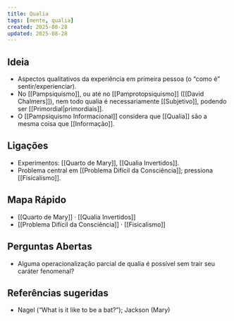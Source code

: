 ```yaml
---
title: Qualia
tags: [mente, qualia]
created: 2025-08-28
updated: 2025-08-28
---
```


## Ideia
- Aspectos qualitativos da experiência em primeira pessoa (o “como é” sentir/experienciar).
- No [[Pampsiquismo]], ou até no [[Pamprotopsiquismo]] ([[David Chalmers]]), nem todo qualia é necessariamente [[Subjetivo]], podendo ser [[Primordial|primordiais]].
- O [[Pampsiquismo Informacional]] considera que [[Qualia]] são a mesma coisa que [[Informação]].

## Ligações
- Experimentos: [[Quarto de Mary]], [[Qualia Invertidos]].
- Problema central em [[Problema Difícil da Consciência]]; pressiona [[Fisicalismo]].
## Mapa Rápido
- [[Quarto de Mary]] · [[Qualia Invertidos]]
- [[Problema Difícil da Consciência]] · [[Fisicalismo]]

## Perguntas Abertas
- Alguma operacionalização parcial de qualia é possível sem trair seu caráter fenomenal?

## Referências sugeridas
- Nagel (“What is it like to be a bat?”); Jackson (Mary)
